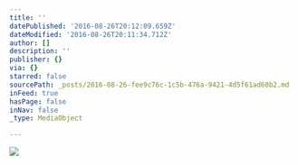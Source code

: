 ```yaml
---
title: ''
datePublished: '2016-08-26T20:12:09.659Z'
dateModified: '2016-08-26T20:11:34.712Z'
author: []
description: ''
publisher: {}
via: {}
starred: false
sourcePath: _posts/2016-08-26-fee9c76c-1c5b-476a-9421-4d5f61ad60b2.md
inFeed: true
hasPage: false
inNav: false
_type: MediaObject

---
```

![](https://the-grid-user-content.s3-us-west-2.amazonaws.com/b7ec8501-c3e0-493a-9174-ed5631132cba.jpg)